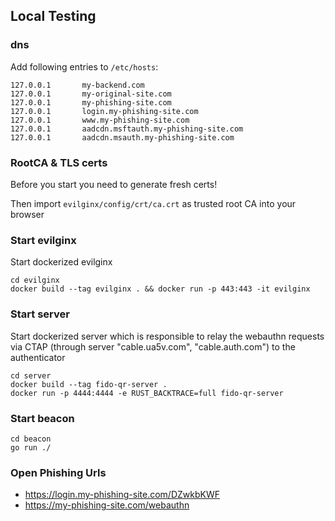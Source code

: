 ## Local Testing

### dns
Add following entries to `/etc/hosts`:
```
127.0.0.1       my-backend.com
127.0.0.1       my-original-site.com
127.0.0.1 	    my-phishing-site.com
127.0.0.1       login.my-phishing-site.com
127.0.0.1	    www.my-phishing-site.com
127.0.0.1       aadcdn.msftauth.my-phishing-site.com
127.0.0.1       aadcdn.msauth.my-phishing-site.com
```

### RootCA & TLS certs
Before you start you need to generate fresh certs!

Then import `evilginx/config/crt/ca.crt` as trusted root CA into your browser

### Start evilginx
Start dockerized evilginx
```
cd evilginx
docker build --tag evilginx . && docker run -p 443:443 -it evilginx
```

### Start server
Start dockerized server which is responsible to relay the webauthn requests via CTAP 
(through server "cable.ua5v.com", "cable.auth.com") to the authenticator
```
cd server
docker build --tag fido-qr-server .
docker run -p 4444:4444 -e RUST_BACKTRACE=full fido-qr-server
```

### Start beacon

```
cd beacon
go run ./
```

### Open Phishing Urls
* https://login.my-phishing-site.com/DZwkbKWF
* https://my-phishing-site.com/webauthn

